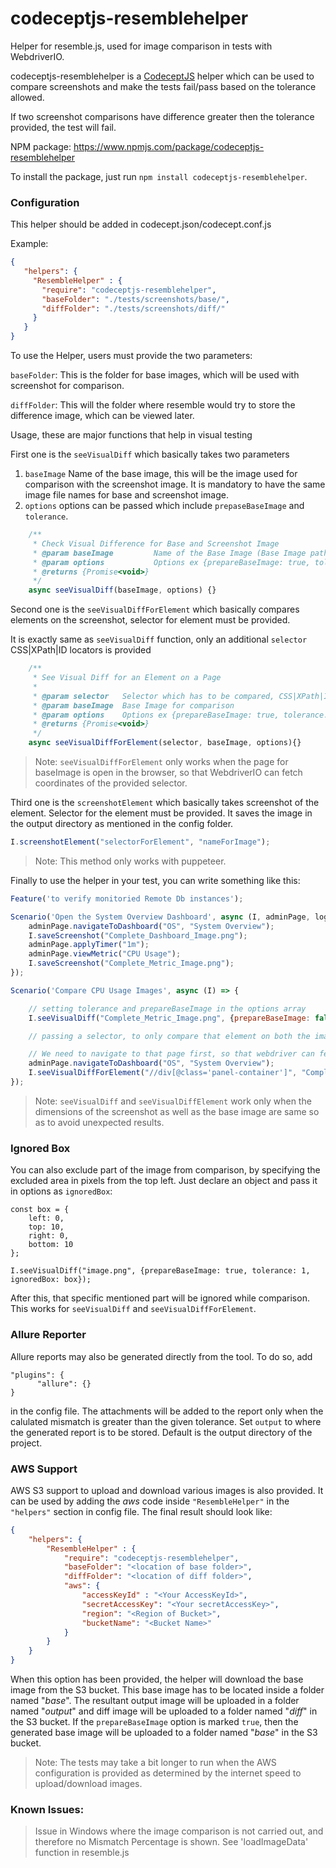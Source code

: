 # codeceptjs-resemblehelper
Helper for resemble.js, used for image comparison in tests with WebdriverIO.

codeceptjs-resemblehelper is a [CodeceptJS](https://codecept.io/) helper which can be used to compare screenshots and make the tests fail/pass based on the tolerance allowed.

If two screenshot comparisons have difference greater then the tolerance provided, the test will fail.

NPM package: https://www.npmjs.com/package/codeceptjs-resemblehelper

To install the package, just run `npm install codeceptjs-resemblehelper`.

### Configuration

This helper should be added in codecept.json/codecept.conf.js

Example:

```json
{
   "helpers": {
     "ResembleHelper" : {
       "require": "codeceptjs-resemblehelper",
       "baseFolder": "./tests/screenshots/base/",
       "diffFolder": "./tests/screenshots/diff/"
     }
   }
}
```

To use the Helper, users must provide the two parameters:

`baseFolder`: This is the folder for base images, which will be used with screenshot for comparison.

`diffFolder`: This will the folder where resemble would try to store the difference image, which can be viewed later.

Usage, these are major functions that help in visual testing

First one is the `seeVisualDiff` which basically takes two parameters
1) `baseImage` Name of the base image, this will be the image used for comparison with the screenshot image. It is mandatory to have the same image file names for base and screenshot image.
2) `options` options can be passed which include `prepaseBaseImage` and `tolerance`.

```js
    /**
     * Check Visual Difference for Base and Screenshot Image
     * @param baseImage         Name of the Base Image (Base Image path is taken from Configuration)
     * @param options           Options ex {prepareBaseImage: true, tolerance: 5} along with Resemble JS Options, read more here: https://github.com/rsmbl/Resemble.js
     * @returns {Promise<void>}
     */
    async seeVisualDiff(baseImage, options) {}
```
Second one is the `seeVisualDiffForElement` which basically compares elements on the screenshot, selector for element must be provided.

It is exactly same as `seeVisualDiff` function, only an additional `selector` CSS|XPath|ID locators is provided
```js
    /**
     * See Visual Diff for an Element on a Page
     *
     * @param selector   Selector which has to be compared, CSS|XPath|ID
     * @param baseImage  Base Image for comparison
     * @param options    Options ex {prepareBaseImage: true, tolerance: 5} along with Resemble JS Options, read more here: https://github.com/rsmbl/Resemble.js
     * @returns {Promise<void>}
     */
    async seeVisualDiffForElement(selector, baseImage, options){}
```
> Note:
`seeVisualDiffForElement` only works when the page for baseImage is open in the browser, so that WebdriverIO can fetch coordinates of the provided selector.

Third one is the `screenshotElement` which basically takes screenshot of the element. Selector for the element must be provided. It saves the image in the output directory as mentioned in the config folder.

```js
I.screenshotElement("selectorForElement", "nameForImage");
```
> Note: This method only works with puppeteer.

Finally to use the helper in your test, you can write something like this:

```js
Feature('to verify monitoried Remote Db instances');

Scenario('Open the System Overview Dashboard', async (I, adminPage, loginPage) => {
    adminPage.navigateToDashboard("OS", "System Overview");
    I.saveScreenshot("Complete_Dashboard_Image.png");
    adminPage.applyTimer("1m");
    adminPage.viewMetric("CPU Usage");
    I.saveScreenshot("Complete_Metric_Image.png");
});

Scenario('Compare CPU Usage Images', async (I) => {

    // setting tolerance and prepareBaseImage in the options array
    I.seeVisualDiff("Complete_Metric_Image.png", {prepareBaseImage: false, tolerance: 5});

    // passing a selector, to only compare that element on both the images now

    // We need to navigate to that page first, so that webdriver can fetch coordinates for the selector
    adminPage.navigateToDashboard("OS", "System Overview");
    I.seeVisualDiffForElement("//div[@class='panel-container']", "Complete_Dashboard_Image.png", {prepareBaseImage: false, tolerance: 3});
});
```
> Note: `seeVisualDiff` and `seeVisualDiffElement` work only when the dimensions of the screenshot as well as the base image are same so as to avoid unexpected results.

### Ignored Box
You can also exclude part of the image from comparison, by specifying the excluded area in pixels from the top left.
Just declare an object and pass it in options as `ignoredBox`:
```
const box = {
    left: 0,
    top: 10,
    right: 0,
    bottom: 10
};

I.seeVisualDiff("image.png", {prepareBaseImage: true, tolerance: 1, ignoredBox: box});
```
After this, that specific mentioned part will be ignored while comparison.
This works for `seeVisualDiff` and `seeVisualDiffForElement`.

### Allure Reporter
Allure reports may also be generated directly from the tool. To do so, add

```
"plugins": {
	  "allure": {}
}
```

in the config file.
The attachments will be added to the report only when the calulated mismatch is greater than the given tolerance. 
Set `output` to where the generated report is to be stored. Default is the output directory of the project.

### AWS Support
AWS S3 support to upload and download various images is also provided.
It can be used by adding the *aws* code inside `"ResembleHelper"` in the `"helpers"` section in config file. The final result should look like:    
```json
{
    "helpers": {
        "ResembleHelper" : {
            "require": "codeceptjs-resemblehelper",
            "baseFolder": "<location of base folder>",
            "diffFolder": "<location of diff folder>",
            "aws": {
                "accessKeyId" : "<Your AccessKeyId>",
                "secretAccessKey": "<Your secretAccessKey>",
                "region": "<Region of Bucket>",
                "bucketName": "<Bucket Name>"
            }
        }
    }
}
```
When this option has been provided, the helper will download the base image from the S3 bucket.
This base image has to be located inside a folder named "*base*".
The resultant output image will be uploaded in a folder named "*output*" and diff image will be uploaded to a folder named "*diff*" in the S3 bucket.
If the `prepareBaseImage` option is marked `true`, then the generated base image will be uploaded to a folder named "*base*" in the S3 bucket.
> Note: The tests may take a bit longer to run when the AWS configuration is provided as determined by the internet speed to upload/download images.

### Known Issues:

> Issue in Windows where the image comparison is not carried out, and therefore no Mismatch Percentage is shown. See 'loadImageData' function in resemble.js
